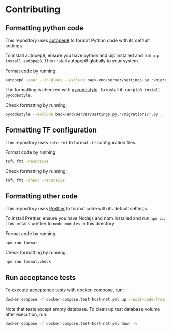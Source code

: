 # Contributing

## Formatting python code

This repository uses [autopep8](https://pypi.org/project/autopep8/) to format Python code with its default settings.

To install autopep8, ensure you have python and pip installed and run `pip install autopep8`. This install autopep8 globally to your system.

Format code by running:

```sh
autopep8 -aaar --in-place --exclude back-end/server/settings.py,*/migrations/*.py .
```

The formatting is checked with [pycodestyle](https://pypi.org/project/pycodestyle/). To install it, run `pip3 install pycodestyle`.

Check formatting by running:

```sh
pycodestyle --exclude back-end/server/settings.py,*/migrations/*.py .
```

## Formatting TF configuration

This repository uses `tofu fmt` to format `.tf` configuration files.

Format code by running:

```sh
tofu fmt -recursive
```

Check formatting by running:

```sh
tofu fmt -check -recursive
```

## Formatting other code

This repository uses [Prettier](https://prettier.io/) to format code with its default settings.

To install Prettier, ensure you have Nodejs and npm installed and run `npm ci`. This installs prettier to `node_modules` in this directory.

Format code by running:

```sh
npm run format
```

Check formatting by running:

```sh
npm run format:check
```

## Run acceptance tests

To execute acceptance tests with docker-compose, run:

```sh
docker compose -f docker-compose.test-host-net.yml up --exit-code-from test
```

Note that tests except empty database. To clean up test database volume after execution, run:

```sh
docker compose -f docker-compose.test-host-net.yml down -v
```
